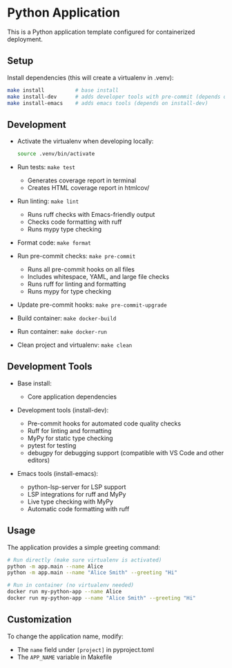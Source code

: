 # Python Application

This is a Python application template configured for containerized deployment.

## Setup

Install dependencies (this will create a virtualenv in .venv):
```bash
make install          # base install
make install-dev      # adds developer tools with pre-commit (depends on install)
make install-emacs    # adds emacs tools (depends on install-dev)
```

## Development

- Activate the virtualenv when developing locally:
  ```bash
  source .venv/bin/activate
  ```

- Run tests: `make test`
  - Generates coverage report in terminal
  - Creates HTML coverage report in htmlcov/
- Run linting: `make lint`
  - Runs ruff checks with Emacs-friendly output
  - Checks code formatting with ruff
  - Runs mypy type checking
- Format code: `make format`
- Run pre-commit checks: `make pre-commit`
  - Runs all pre-commit hooks on all files
  - Includes whitespace, YAML, and large file checks
  - Runs ruff for linting and formatting
  - Runs mypy for type checking
- Update pre-commit hooks: `make pre-commit-upgrade`
- Build container: `make docker-build`
- Run container: `make docker-run`
- Clean project and virtualenv: `make clean`

## Development Tools

- Base install:
  - Core application dependencies

- Development tools (install-dev):
  - Pre-commit hooks for automated code quality checks
  - Ruff for linting and formatting
  - MyPy for static type checking
  - pytest for testing
  - debugpy for debugging support (compatible with VS Code and other editors)

- Emacs tools (install-emacs):
  - python-lsp-server for LSP support
  - LSP integrations for ruff and MyPy
  - Live type checking with MyPy
  - Automatic code formatting with ruff

## Usage

The application provides a simple greeting command:

```bash
# Run directly (make sure virtualenv is activated)
python -m app.main --name Alice
python -m app.main --name "Alice Smith" --greeting "Hi"

# Run in container (no virtualenv needed)
docker run my-python-app --name Alice
docker run my-python-app --name "Alice Smith" --greeting "Hi"
```

## Customization

To change the application name, modify:
- The `name` field under `[project]` in pyproject.toml
- The `APP_NAME` variable in Makefile
